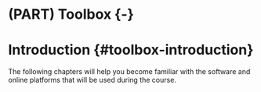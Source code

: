 # (PART) Toolbox {-}

# Introduction {#toolbox-introduction}

The following chapters will help you become familiar with the software and online platforms that will be used during the course.
